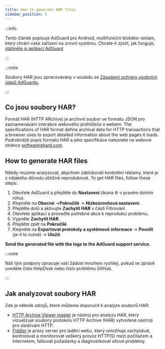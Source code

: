 ```yaml
---
title: How to generate HAR files
sidebar_position: 5
---
```


:::info

Tento článek popisuje AdGuard pro Android, multifunkční blokátor reklam, který chrání vaše zařízení na úrovni systému. Chcete-li zjistit, jak funguje, [stáhněte si aplikaci AdGuard](https://agrd.io/download-kb-adblock)

:::

:::note

Soubory HAR jsou zpracovávány v souladu se [Zásadami ochrany osobních údajů AdGuardu](https://adguard.com/en/privacy.html).

:::

## Co jsou soubory HAR?

Formát HAR (HTTP ARchive) je archivní soubor ve formátu JSON pro zaznamenávání interakce webového prohlížeče s webem. The specifications of HAR format define archival data for HTTP transactions that a browser uses to export detailed information about the web pages it loads. Podrobnější popis formátu HAR a jeho specifikace naleznete na webové stránce [ softwareishard.com](http://www.softwareishard.com/blog/har-12-spec/).

## How to generate HAR files

Někdy musíme analyzovat, abychom zablokovali konkrétní reklamy, které je z nějakého důvodu obtížné reprodukovat. To get HAR files, follow these steps:

1. Otevřete AdGuard a přejděte do **Nastavení** (ikona ⚙ v pravém dolním rohu).
2. Klepněte na **Obecné** →**Pokročilé** → **Nízkoúrovňová nastavení**.
3. Přejděte dolů a aktivujte **Zachytit HAR** v části Filtrování.
4. Otevřete aplikaci a proveďte potřebné akce k reprodukci problému.
5. Vypněte **Zachytit HAR**.
6. Přejděte zpět na **Pokročilé**.
7. Klepněte na **Exportovat protokoly a systémové informace** → **Povolit** (je-li to nutné) → **Uložit**.

**Send the generated file with the logs to the AdGuard support service.**

:::note

Náš tým podpory zpracuje vaši žádost mnohem rychleji, pokud ve zprávě uvedete číslo HelpDesk nebo číslo problému GitHub.

:::

## Jak analyzovat soubory HAR

Zde je několik zdrojů, které můžeme doporučit k analýze souborů HAR:

- [HTTP Archive Viewer master](https://gitgrimbo.github.io/harviewer/master/) je nástroj pro analýzu HAR, který vizualizuje soubory protokolu HTTP Archive (HAR) vytvořené nástroji pro sledování HTTP.
- [Fiddler](https://www.telerik.com/fiddler) je proxy server pro ladění webu, který umožňuje zachytávat, kontrolovat a monitorovat veškerý provoz HTTP(S) mezi počítačem a Internetem, falšovat požadavky a diagnostikovat síťové problémy.
